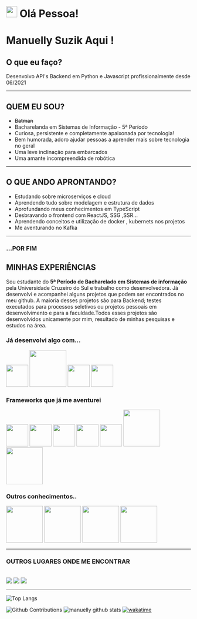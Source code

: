 
<h1 aligh="center"><img src="https://emojis.slackmojis.com/emojis/images/1613285697/12806/meow_attention.png?1613285697" width="30"/> Olá Pessoa! </h1>


  # Manuelly Suzik Aqui !
  ## O que eu faço?

  <p>Desenvolvo API's Backend em Python e Javascript profissionalmente desde 06/2021</p>

----------------------------------------------------------------

## QUEM EU SOU?
* ~~Batman~~
* Bacharelanda em Sistemas de Informação - 5ª Período
* Curiosa, persistente e completamente apaixonada por tecnologia!
* Bem humorada, adoro ajudar pessoas a aprender mais sobre tecnologia no geral
* Uma leve inclinação para embarcados
* Uma amante incompreendida de robótica

---
## O QUE ANDO APRONTANDO?
* Estudando sobre microserviços e cloud
* Aprendendo tudo sobre modelagem e estrutura de dados
* Aprofundando meus conhecimentos em TypeScript
* Desbravando o frontend com ReactJS, SSG ,SSR...
* Aprendendo conceitos e utilização de docker , kubernets nos projetos
* Me aventurando no Kafka

---
### ...POR FIM
## MINHAS EXPERIÊNCIAS
<p> Sou estudante do <strong>5ª Período de Bacharelado em Sistemas de informação</strong> pela Universidade Cruzeiro do Sul e trabalho como desenvolvedora. Já desenvolvi e acompanhei alguns projetos que podem ser encontrados no meu github. A maioria desses projetos são para Backend; testes executados para processos seletivos ou projetos pessoais em desenvolvimento e para a faculdade.Todos esses projetos são desenvolvidos unicamente por mim, resultado de minhas pesquisas e estudos na área. </p>

### Já desenvolvi algo com...
<img src="https://symbols-electrical.getvecta.com/stencil_25/39_javascript.bb3179952d.svg" width="60"></img>
<img src="https://symbols-electrical.getvecta.com/stencil_89/63_nodejs.fd495aabed.svg" width="100"></img>
<img src="https://symbols-electrical.getvecta.com/stencil_25/35_html5.a8680135ba.svg" width="60"></img>
<img src="https://symbols-electrical.getvecta.com/stencil_92/75_python-vertical.3461c3be45.svg" width="60"></img>

### Frameworks que já me aventurei
<img src="https://symbols-electrical.getvecta.com/stencil_25/5_bootstrap.2d943949da.svg" width="60"></img>
<img src="https://emojis.slackmojis.com/emojis/images/1473950148/1161/react.png?1473950148" width="60"></img>
<img src="https://symbols-electrical.getvecta.com/stencil_73/35_adonisjs-icon.6b456fe2da.svg" width="60"></img>
<img src="https://symbols-electrical.getvecta.com/stencil_89/37_nestjs-icon.115e595222.svg" width="60"></img>
<img src="https://symbols-electrical.getvecta.com/stencil_86/38_koa.3f7b7dba96.svg" width="60"></img>
<img src="https://symbols-electrical.getvecta.com/stencil_79/87_expressjs.8fe66a22d7.svg" width="100"></img>
<img src="https://symbols-electrical.getvecta.com/stencil_80/57_flask.688d06cd2b.svg" width="100"></img>

### Outros conhecimentos..
<img src="https://symbols-electrical.getvecta.com/stencil_78/88_docker-official.644ef41633.svg" width="100"></img>
<img src="https://symbols-electrical.getvecta.com/stencil_74/95_arduino.fa47c14cbd.svg" width="100"></img>
<img src="https://symbols-electrical.getvecta.com/stencil_85/19_jest.4eb3b5ae53.svg" width="100"></img>
<img src="https://symbols-electrical.getvecta.com/stencil_85/48_json.6ae94f404a.svg" width="100"></img>

---
### OUTROS LUGARES ONDE ME ENCONTRAR
<br>
<a href="https://linkedin.com/in/manuellysuzik">
<img src="https://img.shields.io/badge/-LinkedIn-0077B5?style=flat&logo=Linkedin&logoColor=white"/></a>
<a href="https://www.instagram.com/manuellysuzik/">
<img src="https://img.shields.io/badge/-Instagram-E4405F?style=flat&logo=instagram&logoColor=white"/></a>
<a href="https://www.facebook.com/manuellysuzik.nunesmelo/">
<img src="https://img.shields.io/badge/-Facebook-1877F2?style=flat&logo=facebook&logoColor=white"/></a>

---
![Top Langs](https://github-readme-stats.vercel.app/api/top-langs/?username=manuellysuzik&langs_count=8&layout=compact&theme=buefy)

![Github Contributions](https://github-readme-streak-stats.herokuapp.com/?user=manuellysuzik&hide_border=false&theme=buefy&count_private=true)
![manuelly github stats](https://github-readme-stats.vercel.app/api?username=manuellysuzik&show_icons=true&theme=buefy&count_private=true&hide=issues,contribs)
[![wakatime](https://github-readme-stats.vercel.app/api/wakatime?username=manununes&layout=compact&langs_count=10&theme=buefy)](https://github-readme-stats.vercel.app/api/wakatime?username=manununes&layout=compact&langs_count=10&theme=buefy)




